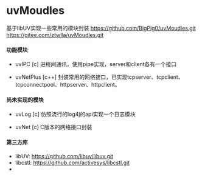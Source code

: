 # uvMoudles
基于libUV实现一些常用的模块封装
https://github.com/BigPig0/uvMoudles.git
https://gitee.com/ztwlla/uvMoudles.git

#### 功能模块
* uvIPC [c]
进程间通讯，使用pipe实现，server和client各有一个接口

* uvNetPlus [c++]
封装常用的网络接口，已实现tcpserver、tcpclient、tcpconnectpool、httpserver、httpclient。

#### 尚未实现的模块
* uvLog [c]
仿照流行的log4j的api实现一个日志模块

* uvNet [c]
C版本的网络接口封装

#### 第三方库
* libUV: https://github.com/libuv/libuv.git
* libcstl: https://github.com/activesys/libcstl.git
* 
